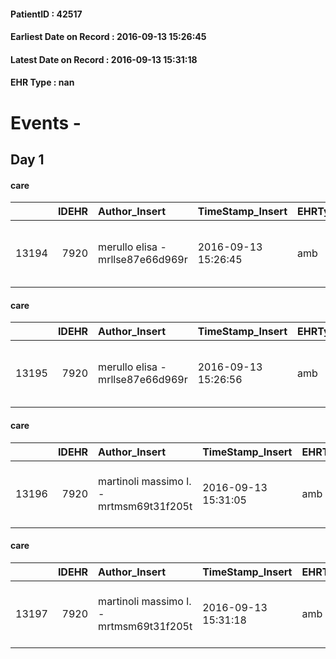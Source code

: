 
#### PatientID : 42517
#### Earliest Date on Record : 2016-09-13 15:26:45
#### Latest Date on Record : 2016-09-13 15:31:18
#### EHR Type : nan

# Events - 

## Day 1

#### care
|       |   IDEHR | Author_Insert                    | TimeStamp_Insert    | EHRType   |   PatientID |   IDGESTIONE_AUSILI |   opt_annulla_consegna | dt_Ric_consegna     | opt_ausilio                             |
|------:|--------:|:---------------------------------|:--------------------|:----------|------------:|--------------------:|-----------------------:|:--------------------|:----------------------------------------|
| 13194 |    7920 | merullo elisa - mrllse87e66d969r | 2016-09-13 15:26:45 | amb       |       42517 |               13108 |                      0 | 2016-09-13 00:00:00 | antid air mattress with compressor # 16 |

#### care
|       |   IDEHR | Author_Insert                    | TimeStamp_Insert    | EHRType   |   PatientID |   IDGESTIONE_AUSILI |   opt_annulla_consegna | dt_Ric_consegna     | opt_ausilio                                     |
|------:|--------:|:---------------------------------|:--------------------|:----------|------------:|--------------------:|-----------------------:|:--------------------|:------------------------------------------------|
| 13195 |    7920 | merullo elisa - mrllse87e66d969r | 2016-09-13 15:26:56 | amb       |       42517 |               13109 |                      0 | 2016-09-13 00:00:00 | electronic articulated bed with side rails # 14 |

#### care
|       |   IDEHR | Author_Insert                           | TimeStamp_Insert    | EHRType   |   PatientID |   IDGESTIONE_AUSILI |   ds_ncons |   opt_annulla_consegna | dt_Ric_consegna     | dt_ric_cons_forn    | opt_ausilio                                     |
|------:|--------:|:----------------------------------------|:--------------------|:----------|------------:|--------------------:|-----------:|-----------------------:|:--------------------|:--------------------|:------------------------------------------------|
| 13196 |    7920 | martinoli massimo l. - mrtmsm69t31f205t | 2016-09-13 15:31:05 | amb       |       42517 |               13110 |      28703 |                      0 | 2016-09-13 00:00:00 | 2016-09-13 00:00:00 | electronic articulated bed with side rails # 14 |

#### care
|       |   IDEHR | Author_Insert                           | TimeStamp_Insert    | EHRType   |   PatientID |   IDGESTIONE_AUSILI |   ds_ncons |   opt_annulla_consegna | dt_Ric_consegna     | dt_ric_cons_forn    | opt_ausilio                             |
|------:|--------:|:----------------------------------------|:--------------------|:----------|------------:|--------------------:|-----------:|-----------------------:|:--------------------|:--------------------|:----------------------------------------|
| 13197 |    7920 | martinoli massimo l. - mrtmsm69t31f205t | 2016-09-13 15:31:18 | amb       |       42517 |               13111 |      28703 |                      0 | 2016-09-13 00:00:00 | 2016-09-13 00:00:00 | antid air mattress with compressor # 16 |


